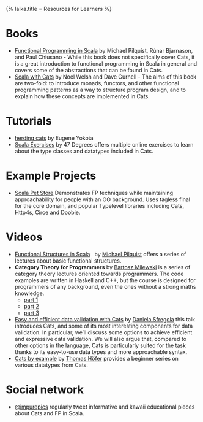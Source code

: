 {% laika.title = Resources for Learners %}

# Books
 * [Functional Programming in Scala](https://www.manning.com/books/functional-programming-in-scala-second-edition)
   by Michael Pilquist, Rúnar Bjarnason, and Paul Chiusano - While this book does not
   specifically cover Cats, it is a great introduction to functional
   programming in Scala in general and covers some of the abstractions
   that can be found in Cats.
 * [Scala with Cats](https://underscore.io/books/scala-with-cats/) 
   by Noel Welsh and Dave Gurnell - The aims of this book are two-fold: 
   to introduce monads, functors, and other functional programming patterns
   as a way to structure program design, and to explain how these 
   concepts are implemented in Cats.

# Tutorials
 * [herding cats](http://eed3si9n.com/herding-cats/) by Eugene Yokota
 * [Scala Exercises](https://www.scala-exercises.org/cats) by 47 Degrees 
   offers multiple online exercises to learn about the type classes and 
   datatypes included in Cats.

# Example Projects
 * [Scala Pet Store](https://github.com/pauljamescleary/scala-pet-store) 
   Demonstrates FP techniques while maintaining approachability for people with an OO background. Uses tagless final for the core domain, and popular Typelevel libraries including Cats, Http4s, Circe and Doobie.
   
   
# Videos
 * [Functional Structures in Scala](https://www.youtube.com/playlist?list=PLFrwDVdSrYE6dy14XCmUtRAJuhCxuzJp0) 
   by [Michael Pilquist](https://github.com/MPilquist) offers a series
   of lectures about basic functional structures. 
 * **Category Theory for Programmers**
   by [Bartosz Milewski](https://github.com/BartoszMilewski) is a series 
   of category theory lectures oriented towards programmers. 
   The code examples are written in Haskell and C++, 
   but the course is designed for programmers of any background, 
   even the ones without a strong maths knowledge. 
    * [part 1](https://www.youtube.com/playlist?list=PLbgaMIhjbmEnaH_LTkxLI7FMa2HsnawM_) 
    * [part 2](https://www.youtube.com/playlist?list=PLbgaMIhjbmElia1eCEZNvsVscFef9m0dm) 
    * [part 3](https://www.youtube.com/playlist?list=PLbgaMIhjbmEn64WVX4B08B4h2rOtueWIL) 
* [Easy and efficient data validation with Cats](https://www.youtube.com/watch?v=P8nGAo3Jp-Q) by [Daniela Sfregola](https://danielasfregola.com/)  this talk introduces Cats, and some of its most interesting components for data validation. In particular, we’ll discuss some options to achieve efficient and expressive data validation. We will also argue that, compared to other options in the language, Cats is particularly suited for the task thanks to its easy-to-use data types and more approachable syntax.
* [Cats by example](https://www.youtube.com/playlist?list=PLy4hTMY6erDBmvZiEDjtCTP8XCdhaXc2c) by [Thomas Höfer](https://twitter.com/TomTriple) provides a beginner series on various datatypes from Cats. 

# Social network
* [@impurepics](https://twitter.com/impurepics) regularly tweet informative and kawaii educational pieces about Cats and FP in Scala.  
   
